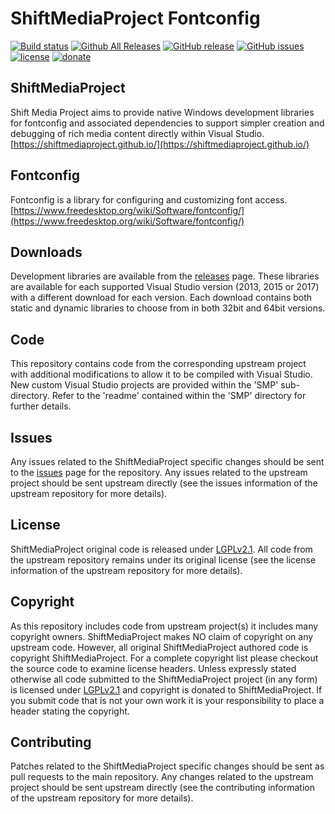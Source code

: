 ShiftMediaProject Fontconfig
=============
[![Build status](https://ci.appveyor.com/api/projects/status/6lmxqf6pq0fohrkn?svg=true)](https://ci.appveyor.com/project/Sibras/fontconfig)
[![Github All Releases](https://img.shields.io/github/downloads/ShiftMediaProject/fontconfig/total.svg)](https://github.com/ShiftMediaProject/fontconfig/releases)
[![GitHub release](https://img.shields.io/github/release/ShiftMediaProject/fontconfig.svg)](https://github.com/ShiftMediaProject/fontconfig/releases/latest)
[![GitHub issues](https://img.shields.io/github/issues/ShiftMediaProject/fontconfig.svg)](https://github.com/ShiftMediaProject/fontconfig/issues)
[![license](https://img.shields.io/github/license/ShiftMediaProject/fontconfig.svg)](https://github.com/ShiftMediaProject/fontconfig)
[![donate](https://img.shields.io/badge/donate-link-brightgreen.svg)](https://shiftmediaproject.github.io/8-donate/)
## ShiftMediaProject

Shift Media Project aims to provide native Windows development libraries for fontconfig and associated dependencies to support simpler creation and debugging of rich media content directly within Visual Studio. [https://shiftmediaproject.github.io/](https://shiftmediaproject.github.io/)

## Fontconfig

Fontconfig is a library for configuring and customizing font access. [https://www.freedesktop.org/wiki/Software/fontconfig/](https://www.freedesktop.org/wiki/Software/fontconfig/)

## Downloads

Development libraries are available from the [releases](https://github.com/ShiftMediaProject/fontconfig/releases) page. These libraries are available for each supported Visual Studio version (2013, 2015 or 2017) with a different download for each version. Each download contains both static and dynamic libraries to choose from in both 32bit and 64bit versions.

## Code

This repository contains code from the corresponding upstream project with additional modifications to allow it to be compiled with Visual Studio. New custom Visual Studio projects are provided within the 'SMP' sub-directory. Refer to the 'readme' contained within the 'SMP' directory for further details.

## Issues

Any issues related to the ShiftMediaProject specific changes should be sent to the [issues](https://github.com/ShiftMediaProject/fontconfig/issues) page for the repository. Any issues related to the upstream project should be sent upstream directly (see the issues information of the upstream repository for more details).

## License

ShiftMediaProject original code is released under [LGPLv2.1](https://www.gnu.org/licenses/lgpl-2.1.html). All code from the upstream repository remains under its original license (see the license information of the upstream repository for more details).

## Copyright

As this repository includes code from upstream project(s) it includes many copyright owners. ShiftMediaProject makes NO claim of copyright on any upstream code. However, all original ShiftMediaProject authored code is copyright ShiftMediaProject. For a complete copyright list please checkout the source code to examine license headers. Unless expressly stated otherwise all code submitted to the ShiftMediaProject project (in any form) is licensed under [LGPLv2.1](https://www.gnu.org/licenses/lgpl-2.1.html) and copyright is donated to ShiftMediaProject. If you submit code that is not your own work it is your responsibility to place a header stating the copyright.

## Contributing

Patches related to the ShiftMediaProject specific changes should be sent as pull requests to the main repository. Any changes related to the upstream project should be sent upstream directly (see the contributing information of the upstream repository for more details).